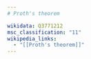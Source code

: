 ```yaml
---
# Proth's theorem

wikidata: Q3771212
msc_classification: "11"
wikipedia_links:
  - "[[Proth's theorem]]"
---
```

